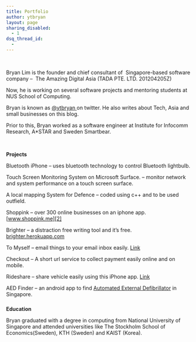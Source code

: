 ```yaml
---
title: Portfolio
author: ytbryan
layout: page
sharing_disabled:
  - 1
dsq_thread_id:
  - 
---
```

&nbsp;

Bryan Lim is the founder and chief consultant of  Singapore-based software company &#8211;  The Amazing Digital Asia (TADA PTE. LTD. <span style="color: #222222;">201204205Z</span>)

Now, he is working on several software projects and mentoring students at NUS School of Computing.

Bryan is known as [@ytbryan ][1]on twitter. He also writes about Tech, Asia and small businesses on this blog.

Prior to this, Bryan worked as a software engineer at Institute for Infocomm Research, A*STAR and Sweden Smartbear.

&nbsp;

**Projects**

Bluetooth iPhone &#8211; uses bluetooth technology to control Bluetooth lightbulb.

Touch Screen Monitoring System on Microsoft Surface. &#8211; monitor network and system performance on a touch screen surface.

A local mapping System for Defence &#8211; coded using c++ and to be used outfield.

Shoppink &#8211; over 300 online businesses on an iphone app. [www.shoppink.me][2]

Brighter &#8211; a distraction free writing tool and it&#8217;s free. [brighter.herokuapp.com][3]

To Myself &#8211; email things to your email inbox easily. [Link][4]

Checkout &#8211; A short url service to collect payment easily online and on mobile.

Rideshare &#8211; share vehicle easily using this iPhone app. [Link][5]

AED Finder &#8211; an android app to find [Automated External Defibrillator][6] in Singapore.

<h3 class="r" style="color: #222222;">
</h3>

<p class="r" style="color: #222222;">
  <strong>Education</strong>
</p>

Bryan graduated with a degree in computing from National University of Singapore and attended universities like The Stockholm School of Economics(Sweden), KTH (Sweden) and KAIST (Korea).

###

 [1]: http://www.twitter.com/ytbryan
 [2]: http://www.shoppink.me
 [3]: http://brighter.herokuapp.com
 [4]: http://bit.ly/to_myself
 [5]: http://youtu.be/08FzH4-KHJ8
 [6]: http://en.wikipedia.org/wiki/Automated_external_defibrillator